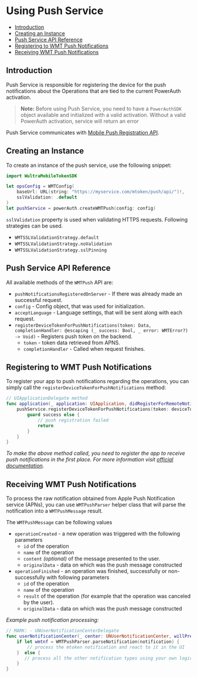 # Using Push Service

<!-- begin TOC -->
- [Introduction](#introduction)
- [Creating an Instance](#creating-an-instance)
- [Push Service API Reference](#push-service-api-reference)
- [Registering to WMT Push Notifications](#registering-to-wmt-push-notifications)
- [Receiving WMT Push Notifications](#receiving-wmt-push-notifications)
<!-- end -->

## Introduction

Push Service is responsible for registering the device for the push notifications about the Operations that are tied to the current PowerAuth activation.

> __Note:__ Before using Push Service, you need to have a `PowerAuthSDK` object available and initialized with a valid activation. Without a valid PowerAuth activation, service will return an error

Push Service communicates with [Mobile Push Registration API](https://github.com/wultra/powerauth-webflow/blob/develop/docs/Mobile-Push-Registration-API.md).

## Creating an Instance

To create an instance of the push service, use the following snippet:

```swift
import WultraMobileTokenSDK

let opsConfig = WMTConfig(
    baseUrl: URL(string: "https://myservice.com/mtoken/push/api/")!,
    sslValidation: .default
)
let pushService = powerAuth.createWMTPush(config: config)
```

`sslValidation` property is used when validating HTTPS requests. Following strategies can be used.  

- `WMTSSLValidationStrategy.default` 
- `WMTSSLValidationStrategy.noValidation`
- `WMTSSLValidationStrategy.sslPinning` 

## Push Service API Reference

All available methods of the `WMTPush` API are:

- `pushNotificationsRegisteredOnServer` - If there was already made an successful request.
- `config` - Config object, that was used for initialization.
- `acceptLanguage` - Language settings, that will be sent along with each request.
- `registerDeviceTokenForPushNotifications(token: Data, completionHandler: @escaping (_ success: Bool, _ error: WMTError?) -> Void)` - Registers push token on the backend.
    - `token` - token data retrieved from APNS.
    - `completionHandler` - Called when request finishes.

## Registering to WMT Push Notifications

To register your app to push notifications regarding the operations, you can simply call the `registerDeviceTokenForPushNotifications` method:

```swift
// UIApplicationDelegate method
func application(_ application: UIApplication, didRegisterForRemoteNotificationsWithDeviceToken deviceToken: Data) {
    pushService.registerDeviceTokenForPushNotifications(token: deviceToken) { success, error in
        guard success else {
            // push registration failed
            return
        }
    }
}
```

_To make the above method called, you need to register the app to receive push notifications in the first place. For more information visit [official documentation](https://developer.apple.com/documentation/usernotifications/handling_notifications_and_notification-related_actions)._

## Receiving WMT Push Notifications

To process the raw notification obtained from Apple Push Notification service (APNs), you can use `WMTPushParser` helper class that will parse the notification into a `WMTPushMessage` result.

The `WMTPushMessage` can be following values

- `operationCreated` - a new operation was triggered with the following parameters
  -  `id` of the operation
  -  `name` of the operation
  -  `content` _(optional)_ of the message presented to the user.
  -  `originalData` - data on which was the push message constructed
- `operationFinished` - an operation was finished, successfully or non-successfully with following parameters
  -  `id` of the operation
  -  `name` of the operation
  -  `result` of the operation (for example that the operation was canceled by the user).
  -  `originalData` - data on which was the push message constructed


_Example push notification processing:_

```swift
// MARK: - UNUserNotificationCenterDelegate
func userNotificationCenter(_ center: UNUserNotificationCenter, willPresent notification: UNNotification, withCompletionHandler completionHandler: @escaping (UNNotificationPresentationOptions) -> Void) {
    if let wmtnf = WMTPushParser.parseNotification(notification) {
        // process the mtoken notification and react to it in the UI
    }  else {
       // process all the other notification types using your own logic
    }
}
```
